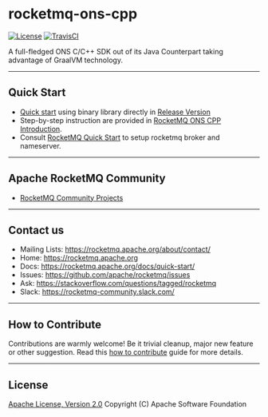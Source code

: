 # rocketmq-ons-cpp
[![License](https://img.shields.io/badge/license-Apache%202-4EB1BA.svg)](https://www.apache.org/licenses/LICENSE-2.0.html)
[![TravisCI](https://travis-ci.org/apache/rocketmq-ons-cpp.svg)](https://travis-ci.org/apache/rocketmq-ons-cpp)

A full-fledged ONS C/C++ SDK out of its Java Counterpart taking advantage of GraalVM technology.

----------
## Quick Start
* [Quick start](https://github.com/apache/rocketmq-ons-cpp/blob/master/doc/QuickStart.md) using binary library directly in [Release Version](https://github.com/apache/rocketmq-ons-cpp/releases)
* Step-by-step instruction are provided in [RocketMQ ONS CPP Introduction](https://github.com/apache/rocketmq-ons-cpp/blob/master/doc/Introduction.md).
* Consult [RocketMQ Quick Start](https://rocketmq.apache.org/docs/quick-start/) to setup rocketmq broker and nameserver.

----------
## Apache RocketMQ Community
* [RocketMQ Community Projects](https://github.com/apache/rocketmq-externals)

----------
## Contact us
* Mailing Lists: <https://rocketmq.apache.org/about/contact/>
* Home: <https://rocketmq.apache.org>
* Docs: <https://rocketmq.apache.org/docs/quick-start/>
* Issues: <https://github.com/apache/rocketmq/issues>
* Ask: <https://stackoverflow.com/questions/tagged/rocketmq>
* Slack: <https://rocketmq-community.slack.com/>
 
---------- 
## How to Contribute
  Contributions are warmly welcome! Be it trivial cleanup, major new feature or other suggestion. Read this [how to contribute](http://rocketmq.apache.org/docs/how-to-contribute/) guide for more details. 
   
   
----------
## License
  [Apache License, Version 2.0](http://www.apache.org/licenses/LICENSE-2.0.html) Copyright (C) Apache Software Foundation
